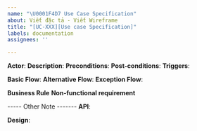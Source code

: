 ```yaml
---
name: "\U0001F4D7 Use Case Specification"
about: Viết đặc tả - Viết Wireframe
title: "[UC-XXX][Use case Specification]"
labels: documentation
assignees: ''

---
```


**Actor**: 
**Description**:
**Preconditions**:
**Post-conditions**:
**Triggers**: 

**Basic Flow**: 
**Alternative Flow**: 
**Exception Flow**:

**Business Rule**
**Non-functional requirement**

----- Other Note -------
**API**:

**Design**:
